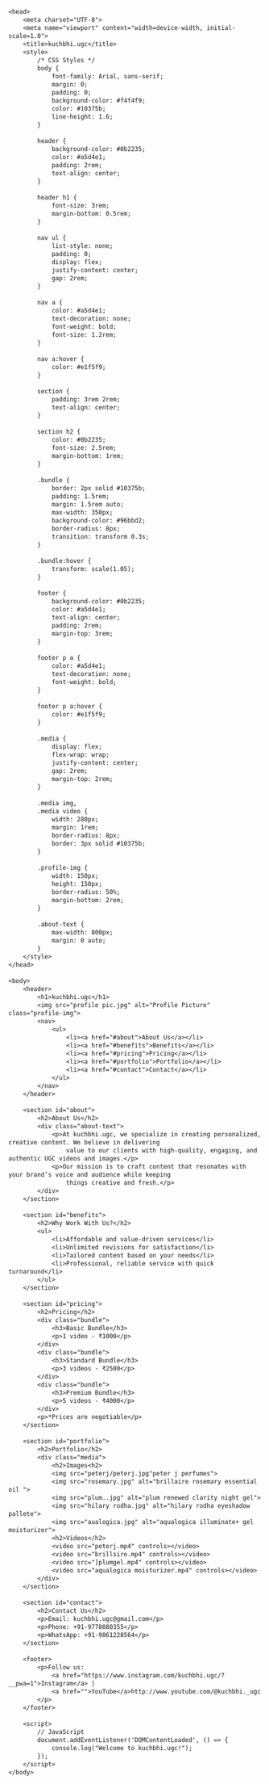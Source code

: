 <!DOCTYPE html>
<html lang="en">

    <head>
        <meta charset="UTF-8">
        <meta name="viewport" content="width=device-width, initial-scale=1.0">
        <title>kuchbhi.ugc</title>
        <style>
            /* CSS Styles */
            body {
                font-family: Arial, sans-serif;
                margin: 0;
                padding: 0;
                background-color: #f4f4f9;
                color: #10375b;
                line-height: 1.6;
            }

            header {
                background-color: #0b2235;
                color: #a5d4e1;
                padding: 2rem;
                text-align: center;
            }

            header h1 {
                font-size: 3rem;
                margin-bottom: 0.5rem;
            }

            nav ul {
                list-style: none;
                padding: 0;
                display: flex;
                justify-content: center;
                gap: 2rem;
            }

            nav a {
                color: #a5d4e1;
                text-decoration: none;
                font-weight: bold;
                font-size: 1.2rem;
            }

            nav a:hover {
                color: #e1f5f9;
            }

            section {
                padding: 3rem 2rem;
                text-align: center;
            }

            section h2 {
                color: #0b2235;
                font-size: 2.5rem;
                margin-bottom: 1rem;
            }

            .bundle {
                border: 2px solid #10375b;
                padding: 1.5rem;
                margin: 1.5rem auto;
                max-width: 350px;
                background-color: #96bbd2;
                border-radius: 8px;
                transition: transform 0.3s;
            }

            .bundle:hover {
                transform: scale(1.05);
            }

            footer {
                background-color: #0b2235;
                color: #a5d4e1;
                text-align: center;
                padding: 2rem;
                margin-top: 3rem;
            }

            footer p a {
                color: #a5d4e1;
                text-decoration: none;
                font-weight: bold;
            }

            footer p a:hover {
                color: #e1f5f9;
            }

            .media {
                display: flex;
                flex-wrap: wrap;
                justify-content: center;
                gap: 2rem;
                margin-top: 2rem;
            }

            .media img,
            .media video {
                width: 280px;
                margin: 1rem;
                border-radius: 8px;
                border: 3px solid #10375b;
            }

            .profile-img {
                width: 150px;
                height: 150px;
                border-radius: 50%;
                margin-bottom: 2rem;
            }

            .about-text {
                max-width: 800px;
                margin: 0 auto;
            }
        </style>
    </head>

    <body>
        <header>
            <h1>kuchbhi.ugc</h1>
            <img src="profile pic.jpg" alt="Profile Picture" class="profile-img">
            <nav>
                <ul>
                    <li><a href="#about">About Us</a></li>
                    <li><a href="#benefits">Benefits</a></li>
                    <li><a href="#pricing">Pricing</a></li>
                    <li><a href="#portfolio">Portfolio</a></li>
                    <li><a href="#contact">Contact</a></li>
                </ul>
            </nav>
        </header>

        <section id="about">
            <h2>About Us</h2>
            <div class="about-text">
                <p>At kuchbhi.ugc, we specialize in creating personalized, creative content. We believe in delivering
                    value to our clients with high-quality, engaging, and authentic UGC videos and images.</p>
                <p>Our mission is to craft content that resonates with your brand’s voice and audience while keeping
                    things creative and fresh.</p>
            </div>
        </section>

        <section id="benefits">
            <h2>Why Work With Us?</h2>
            <ul>
                <li>Affordable and value-driven services</li>
                <li>Unlimited revisions for satisfaction</li>
                <li>Tailored content based on your needs</li>
                <li>Professional, reliable service with quick turnaround</li>
            </ul>
        </section>

        <section id="pricing">
            <h2>Pricing</h2>
            <div class="bundle">
                <h3>Basic Bundle</h3>
                <p>1 video - ₹1000</p>
            </div>
            <div class="bundle">
                <h3>Standard Bundle</h3>
                <p>3 videos - ₹2500</p>
            </div>
            <div class="bundle">
                <h3>Premium Bundle</h3>
                <p>5 videos - ₹4000</p>
            </div>
            <p>*Prices are negotiable</p>
        </section>

        <section id="portfolio">
            <h2>Portfolio</h2>
            <div class="media">
                <h2>Images<h2>
                <img src="peterj/peterj.jpg"peter j perfumes">
                <img src="rosemary.jpg" alt="brillaire rosemary essential oil ">
                <img src="plum..jpg" alt="plum renewed clarity night gel">
                <img src="hilary rodha.jpg" alt="hilary rodha eyeshadow pallete">
                <img src="aualogica.jpg" alt="aqualogica illuminate+ gel moisturizer">
                <h2>Videos</h2>
                <video src="peterj.mp4" controls></video>
                <video src="brillsire.mp4" controls></video>
                <video src="]plumgel.mp4" controls></video>
                <video src="aqualogica moisturizer.mp4" controls></video>
            </div>
        </section>

        <section id="contact">
            <h2>Contact Us</h2>
            <p>Email: kuchbhi.ugc@gmail.com</p>
            <p>Phone: +91-9778080355</p>
            <p>WhatsApp: +91-9861228564</p>
        </section>

        <footer>
            <p>Follow us:
                <a href="https://www.instagram.com/kuchbhi.ugc/?__pwa=1">Instagram</a> |
                <a href="">YouTube</a>http://www.youtube.com/@kuchbhi._ugc
            </p>
        </footer>

        <script>
            // JavaScript
            document.addEventListener('DOMContentLoaded', () => {
                console.log("Welcome to kuchbhi.ugc!");
            });
        </script>
    </body>

</html>
